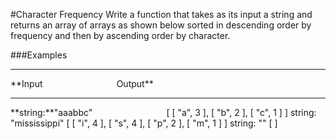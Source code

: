 #Character Frequency
Write a function that takes as its input a string and returns an array of arrays as shown below sorted in descending order by frequency and then by ascending order by character.

###Examples
<hr />
**Input&nbsp;&nbsp;&nbsp;&nbsp;&nbsp;&nbsp;&nbsp;&nbsp;&nbsp;&nbsp;&nbsp;&nbsp;&nbsp;&nbsp;&nbsp;&nbsp;&nbsp;&nbsp;&nbsp;&nbsp;&nbsp;&nbsp;&nbsp;&nbsp;&nbsp;&nbsp;&nbsp;&nbsp;&nbsp;&nbsp;Output**
<hr />
**string:**"aaabbc"&nbsp;&nbsp;&nbsp;&nbsp;&nbsp;&nbsp;&nbsp;&nbsp;&nbsp;&nbsp;&nbsp;&nbsp;&nbsp;&nbsp;&nbsp;&nbsp;&nbsp;&nbsp;&nbsp;&nbsp;&nbsp;&nbsp;&nbsp;&nbsp;&nbsp;&nbsp;&nbsp;&nbsp;&nbsp;&nbsp;[ [ "a", 3 ], [ "b", 2 ], [ "c", 1 ] ]
string:
"mississippi"	[ [ "i", 4 ], [ "s", 4 ], [ "p", 2 ], [ "m", 1 ] ]
string:
""	[ ]
